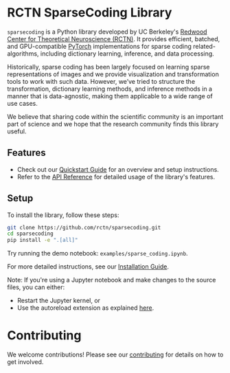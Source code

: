 # RCTN SparseCoding Library

`sparsecoding` is a Python library developed by UC Berkeley's [Redwood Center for Theoretical Neuroscience (RCTN)](https://redwood.berkeley.edu). It provides efficient, batched, and GPU-compatible [PyTorch](https://github.com/pytorch/pytorch) implementations for sparse coding related-algorithms, including dictionary learning, inference, and data processing.

Historically, sparse coding has been largely focused on learning sparse representations of images and we provide visualization and transformation tools to work with such data. However, we’ve tried to structure the transformation, dictionary learning methods, and inference methods in a manner that is data-agnostic, making them applicable to a wide range of use cases.

We believe that sharing code within the scientific community is an important part of science and we hope that the research community finds this library useful. 


## Features

- Check out our [Quickstart Guide](https://sparsecoding.readthedocs.io/en/latest/quickstart.html) for an overview and setup instructions.
- Refer to the [API Reference](https://sparsecoding.readthedocs.io/en/latest/api.html) for detailed usage of the library's features.


## Setup

To install the library, follow these steps:

```bash
git clone https://github.com/rctn/sparsecoding.git
cd sparsecoding
pip install -e ".[all]"
```

Try running the demo notebook: `examples/sparse_coding.ipynb`.

For more detailed instructions, see our [Installation Guide](https://sparsecoding.readthedocs.io/en/latest/install.html).

Note: If you're using a Jupyter notebook and make changes to the source files, you can either:
* Restart the Jupyter kernel, or
* Use the autoreload extension as explained [here](https://ipython.readthedocs.io/en/stable/config/extensions/autoreload.html#autoreload).


# Contributing
We welcome contributions! Please see our [contributing](https://sparsecoding.readthedocs.io/en/latest/contributing.html) for details on how to get involved.
